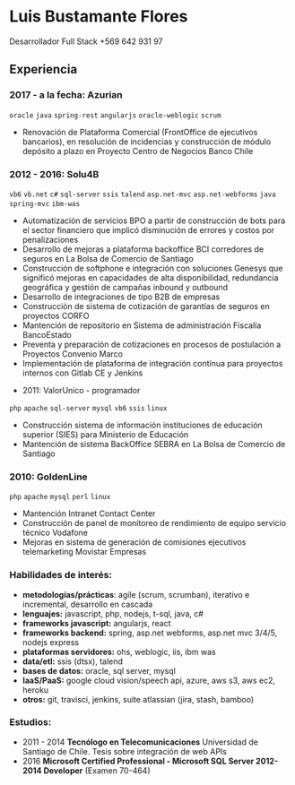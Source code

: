 # Luis Bustamante Flores

Desarrollador Full Stack
+569 642 931 97

> 

## Experiencia

### 2017 - a la fecha: Azurian 

`oracle` `java` `spring-rest` `angularjs` `oracle-weblogic` `scrum`
	
* Renovación de Plataforma Comercial (FrontOffice de ejecutivos bancarios), en resolución de incidencias y construcción de módulo depósito a plazo en Proyecto Centro de Negocios Banco Chile

### 2012 - 2016: Solu4B
	
`vb6` `vb.net` `c#` `sql-server` `ssis` `talend` `asp.net-mvc` `asp.net-webforms` `java` `spring-mvc` `ibm-was`
	
* Automatización de servicios BPO a partir de construcción de bots para el sector financiero que implicó disminución de errores y costos por penalizaciones
* Desarrollo de mejoras a plataforma backoffice BCI corredores de seguros en La Bolsa de Comercio de Santiago
* Construcción de softphone e integración con soluciones Genesys que significó mejoras en capacidades de alta disponibilidad, redundancia geográfica y gestión de campañas inbound y outbound
* Desarrollo de integraciones de tipo B2B de empresas
* Construcción de sistema de cotización de garantías de seguros en proyectos CORFO
* Mantención de repositorio en Sistema de administración Fiscalía BancoEstado
* Preventa y preparación de cotizaciones en procesos de postulación a Proyectos Convenio Marco
* Implementación de plataforma de integración contínua para proyectos internos con Gitlab CE y Jenkins

- 2011: ValorUnico - programador

`php` `apache` `sql-server` `mysql` `vb6` `ssis` `linux`
	
* Construcción sistema de información instituciones de educación superior (SIES) para Ministerio de Educación
* Mantención de sistema BackOffice SEBRA en La Bolsa de Comercio de Santiago

### 2010: GoldenLine

`php` `apache` `mysql` `perl` `linux`
	
* Mantención Intranet Contact Center
* Construcción de panel de monitoreo de rendimiento de equipo servicio técnico Vodafone
* Mejoras en sistema de generación de comisiones ejecutivos telemarketing Movistar Empresas

### Habilidades de interés:

* **metodologías/prácticas**: agile (scrum, scrumban), iterativo e incremental, desarrollo en cascada
* **lenguajes:** javascript, php, nodejs, t-sql, java, c#
* **frameworks javascript:** angularjs, react
* **frameworks backend:** spring, asp.net webforms, asp.net mvc 3/4/5, nodejs express
* **plataformas servidores:** ohs, weblogic, iis, ibm was
* **data/etl:** ssis (dtsx),  talend
* **bases de datos:** oracle, sql server, mysql
* **IaaS/PaaS:** google cloud vision/speech api, azure, aws s3, aws ec2, heroku
* **otros:** git, travisci, jenkins, suite atlassian (jira, stash, bamboo)


### Estudios:

- 2011 - 2014 **Tecnólogo en Telecomunicaciones** Universidad de Santiago de Chile. Tesis sobre integración de web APIs
- 2016 **Microsoft Certified Professional - Microsoft SQL Server 2012-2014 Developer** (Examen 70-464)

